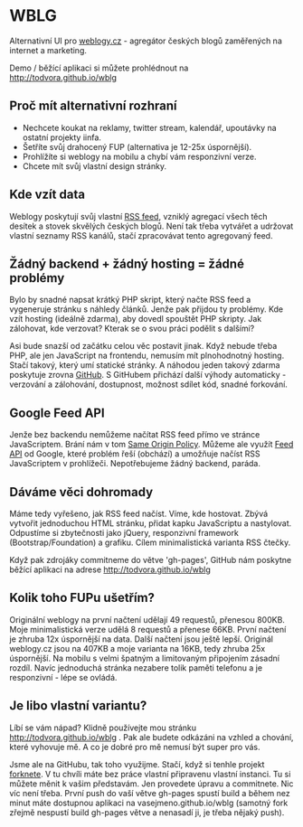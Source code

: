 WBLG
====

Alternativní UI pro [weblogy.cz](http://www.weblogy.cz) - agregátor českých blogů zaměřených na internet a marketing.

Demo / běžící aplikaci si můžete prohlédnout na http://todvora.github.io/wblg

Proč mít alternativní rozhraní
------------------------------
- Nechcete koukat na reklamy, twitter stream, kalendář, upoutávky na ostatní projekty iinfa.
- Šetříte svůj drahocený FUP (alternativa je 12-25x úspornější).
- Prohlížíte si weblogy na mobilu a chybí vám responzivní verze.
- Chcete mít svůj vlastní design stránky.

Kde vzít data
-------------
Weblogy poskytují svůj vlastní [RSS feed](http://www.weblogy.cz/export/rss/), vzniklý agregací všech těch desítek a stovek skvělých českých blogů. Není tak třeba vytvářet a udržovat vlastní seznamy RSS kanálů, stačí zpracovávat tento agregovaný feed.


Žádný backend + žádný hosting = žádné problémy
----------------------------------------------
Bylo by snadné napsat krátký PHP skript, který načte RSS feed a vygeneruje stránku s náhledy článků. Jenže pak přijdou ty problémy. Kde vzít hosting (ideálně zdarma), aby dovedl spouštět PHP skripty. Jak zálohovat, kde verzovat? Kterak se o svou práci podělit s dalšími?

Asi bude snazší od začátku celou věc postavit jinak. Když nebude třeba PHP, ale jen JavaScript na frontendu, nemusím mít plnohodnotný hosting. Stačí takový, který umí statické stránky. A náhodou jeden takový zdarma poskytuje zrovna [GitHub](http://pages.github.com/). S GitHubem přichází další výhody automaticky - verzování a zálohování, dostupnost, možnost sdílet kód, snadné forkování. 

Google Feed API
---------------
Jenže bez backendu nemůžeme načítat RSS feed přímo ve stránce JavaScriptem. Brání nám v tom [Same Origin Policy](http://en.wikipedia.org/wiki/Same-origin_policy). Můžeme ale využít [Feed API](https://developers.google.com/feed/) od Google, které problém řeší (obchází) a umožňuje načíst RSS JavaScriptem v prohlížeči. Nepotřebujeme žádný backend, paráda. 

Dáváme věci dohromady
---------------------
Máme tedy vyřešeno, jak RSS feed načíst. Víme, kde hostovat. Zbývá vytvořit jednoduchou HTML stránku, přidat kapku JavaScriptu a nastylovat. Odpustíme si zbytečnosti jako jQuery, responzivní framework (Bootstrap/Foundation) a grafiku. Cílem minimalistická varianta RSS čtečky. 

Když pak zdrojáky commitneme do větve 'gh-pages', GitHub nám poskytne běžící aplikaci na adrese http://todvora.github.io/wblg

Kolik toho FUPu ušetřím?
---------------------------
Originální weblogy na první načtení udělají 49 requestů, přenesou 800KB. Moje minimalistická verze udělá 8 requestů a přenese 66KB. První načtení je zhruba 12x úspornější na data. Další načtení jsou ještě lepší. Originál weblogy.cz jsou na 407KB a moje varianta na 16KB, tedy zhruba 25x úspornější. Na mobilu s velmi špatným a limitovaným připojením zásadní rozdíl. Navíc jednoduchá stránka nezabere tolik paměti telefonu a je responzivní - lépe se ovládá. 

Je libo vlastní variantu?
-------------------------
Líbí se vám nápad? Klidně používejte mou stránku http://todvora.github.io/wblg . Pak ale budete odkázáni na vzhled a chování, které vyhovuje mě. A co je dobré pro mě nemusí být super pro vás.

Jsme ale na GitHubu, tak toho využijme. Stačí, když si tenhle projekt [forknete](https://github.com/todvora/wblg/fork). V tu chvíli máte bez práce vlastní připravenu vlastní instanci. Tu si můžete měnit k vašim představám. Jen provedete úpravu a commitnete. Nic víc není třeba. První push do vaší větve gh-pages spustí build a během nez minut máte dostupnou aplikaci na vasejmeno.github.io/wblg (samotný fork zřejmě nespustí build gh-pages větve a nenasadí ji, je třeba nějaký push).  
